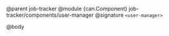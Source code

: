 @parent job-tracker
@module {can.Component} job-tracker/components/user-manager <user-manager>
@signature `<user-manager>`

@body

## <user-manager>

